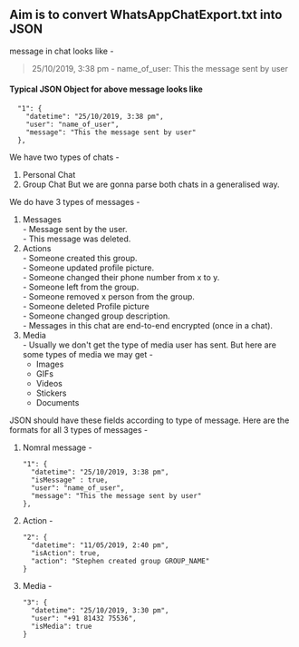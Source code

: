 ## Aim is to convert WhatsAppChatExport.txt into JSON

message in chat looks like - 
> 25/10/2019, 3:38 pm - name_of_user: This the message sent by user
#### Typical JSON Object for above message looks like
```
  "1": {
    "datetime": "25/10/2019, 3:38 pm",
    "user": "name_of_user",
    "message": "This the message sent by user"
  },
```
We have two types of chats - 
  1. Personal Chat
  2. Group Chat
But we are gonna parse both chats in a generalised way.

We do have 3 types of messages - 
  1. Messages         
    - Message sent by the user.           
    - This message was deleted.            
  2. Actions         
    - Someone created this group.       
    - Someone updated profile picture.         
    - Someone changed their phone number from x to y.         
    - Someone left from the group.         
    - Someone removed x person from the group.         
    - Someone deleted Profile picture          
    - Someone changed group description.           
    - Messages in this chat are end-to-end encrypted (once in a chat).        
  3. Media         
    - Usually we don't get the type of media user has sent. But here are some types of media we may get -      
        - Images         
        - GIFs         
        - Videos       
        - Stickers       
        - Documents      

JSON should have these fields according to type of message. Here are the formats for all 3 types of messages - 
  1. Nomral message -           
      ```
      "1": {
        "datetime": "25/10/2019, 3:38 pm",
        "isMessage" : true,
        "user": "name_of_user",
        "message": "This the message sent by user"
      },
      ```
  2. Action -          
      ```
      "2": {
        "datetime": "11/05/2019, 2:40 pm",
        "isAction": true,
        "action": "Stephen created group GROUP_NAME"
      }
      ```
  3. Media -
      ```
      "3": {
        "datetime": "25/10/2019, 3:30 pm",
        "user": "+91 81432 75536",
        "isMedia": true
      }
      ```

